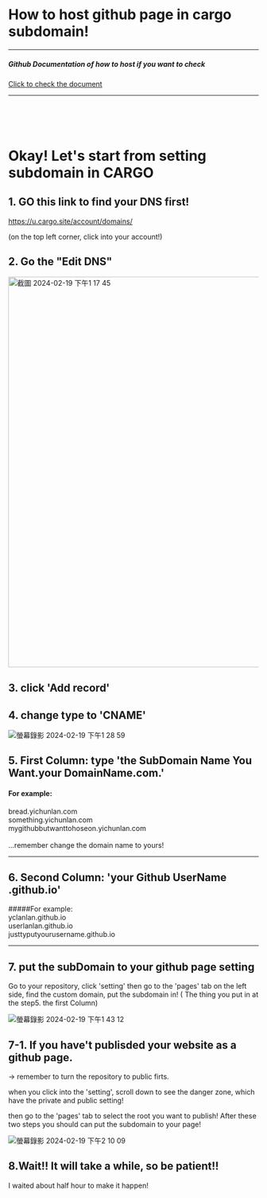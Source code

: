 <div class="test" markdown="1">

# How to host github page in cargo subdomain!

<hr>


##### Github Documentation of how to host if you want to check


<a href="https://docs.github.com/en/pages/configuring-a-custom-domain-for-your-github-pages-site/managing-a-custom-domain-for-your-github-pages-site#dns-records-for-your-custom-domain">Click to check the document </a>

<hr>
<br>
<br>
<br>

# Okay! Let's start from setting subdomain in CARGO

## 1. GO this link to find your DNS first!

https://u.cargo.site/account/domains/

(on the top left corner, click into your account!)


## 2. Go the "Edit DNS" 

<img width="785" alt="截圖 2024-02-19 下午1 17 45" src="https://github.com/yclanlan/WebArtAsSite/assets/97862198/906927f4-2aee-4db3-b1b4-f43ef4c6688c">

## 3. click 'Add record' 
## 4. change type to 'CNAME'

![螢幕錄影 2024-02-19 下午1 28 59](https://github.com/yclanlan/WebArtAsSite/assets/97862198/2aa35be5-a561-41da-abe4-8441f42e7eef)


## 5. First Column: type 'the SubDomain Name You Want.your DomainName.com.' 

#### For example: <br>
bread.yichunlan.com<br>
something.yichunlan.com<br>
mygithubbutwanttohoseon.yichunlan.com<br>
<br>
...remember change the domain name to yours!<br>

<!-- (remember the last '.', cargo will change the link directly to "github" when you chick "save") -->

<hr/>

## 6. Second Column: 'your Github UserName .github.io'
#####For example: <br>
yclanlan.github.io<br>
userlanlan.github.io<br>
justtyputyourusername.github.io<br>

<!-- (remember the last '.' again") -->

<hr/>

## 7. put the subDomain to your github page setting
Go to your repository, click 'setting' then go to the 'pages' tab on the left side, find the custom domain, put the subdomain in! ( The thing you put in at the step5. the first Column)

![螢幕錄影 2024-02-19 下午1 43 12](https://github.com/yclanlan/WebArtAsSite/assets/97862198/6e07dc05-9e87-4885-bd40-2d6f33a2f1a2)

## 7-1. If you have't publisded your website as a github page.
-> remember to turn the repository to public firts.

when you click into the 'setting', scroll down to see the danger zone, which have the private and public setting!

then go to the 'pages' tab to select the root you want to publish! After these two steps you should can put the subdomain to your page!

![螢幕錄影 2024-02-19 下午2 10 09](https://github.com/yclanlan/WebArtAsSite/assets/97862198/a57035e9-aeeb-47e2-b5e2-18fccdd182d9)





## 8.Wait!! It will take a while, so be patient!!

I waited about half hour to make it happen!



</div>
